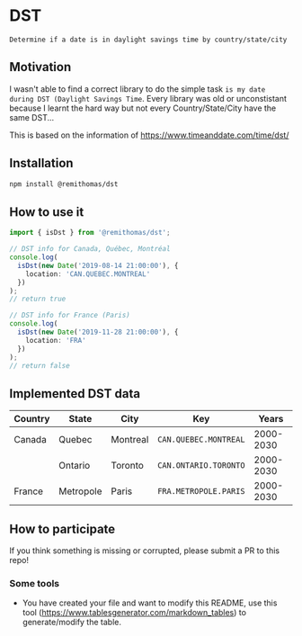 # DST

`Determine if a date is in daylight savings time by country/state/city`

## Motivation

I wasn't able to find a correct library to do the simple task `is my date during DST (Daylight Savings Time`. Every library was old or unconstistant because I learnt the hard way but not every Country/State/City have the same DST...

This is based on the information of https://www.timeanddate.com/time/dst/

## Installation

```bash
npm install @remithomas/dst
```

## How to use it

```ts
import { isDst } from '@remithomas/dst';

// DST info for Canada, Québec, Montréal
console.log(
  isDst(new Date('2019-08-14 21:00:00'), {
    location: 'CAN.QUEBEC.MONTREAL'
  })
);
// return true

// DST info for France (Paris)
console.log(
  isDst(new Date('2019-11-28 21:00:00'), {
    location: 'FRA'
  })
);
// return false
```

## Implemented DST data

| Country | State     | City     | Key                   | Years     |
| ------- | --------- | -------- | --------------------- | --------- |
| Canada  | Quebec    | Montreal | `CAN.QUEBEC.MONTREAL` | 2000-2030 |
|         | Ontario   | Toronto  | `CAN.ONTARIO.TORONTO` | 2000-2030 |
| France  | Metropole | Paris    | `FRA.METROPOLE.PARIS` | 2000-2030 |

## How to participate

If you think something is missing or corrupted, please submit a PR to this repo!

### Some tools

- You have created your file and want to modify this README, use this tool (https://www.tablesgenerator.com/markdown_tables) to generate/modify the table.
